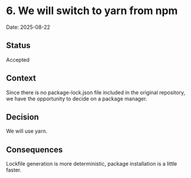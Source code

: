 # 6. We will switch to yarn from npm

Date: 2025-08-22

## Status

Accepted

## Context
Since there is no package-lock.json file included in the original repository,
we have the opportunity to decide on a package manager.

## Decision
We will use yarn.

## Consequences
Lockfile generation is more deterministic, package installation is a little
faster.
